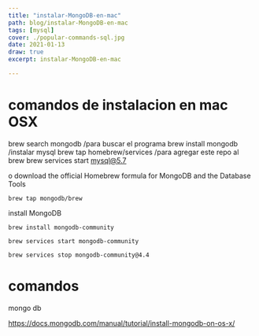 ```yaml
---
title: "instalar-MongoDB-en-mac"
path: blog/instalar-MongoDB-en-mac
tags: [mysql]
cover: ./popular-commands-sql.jpg
date: 2021-01-13
draw: true
excerpt: instalar-MongoDB-en-mac

---
```


# comandos de instalacion en mac OSX

brew search mongodb  /para buscar el programa
brew install mongodb /instalar mysql
brew tap homebrew/services   /para agregar este repo al brew
brew services start mysql@5.7


o download the official Homebrew formula for MongoDB and the Database Tools
```
brew tap mongodb/brew
```

install MongoDB
```
brew install mongodb-community
```


```
brew services start mongodb-community
```
```
brew services stop mongodb-community@4.4
```


# comandos

mongo
db



https://docs.mongodb.com/manual/tutorial/install-mongodb-on-os-x/
